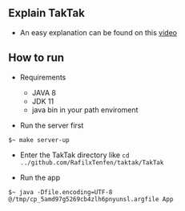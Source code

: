## Explain TakTak

- An easy explanation can be found on this [video](https://www.youtube.com/watch?v=25FSWXFwLfI)

## How to run
- Requirements
  - JAVA 8
  - JDK 11
  - java bin in your path enviroment

- Run the server first
```shell
$~ make server-up
```

- Enter the TakTak directory like `cd ../github.com/RafilxTenfen/taktak/TakTak`

- Run the app
```shell
$~ java -Dfile.encoding=UTF-8 @/tmp/cp_5amd97g5269cb4zlh6pnyunsl.argfile App
```

